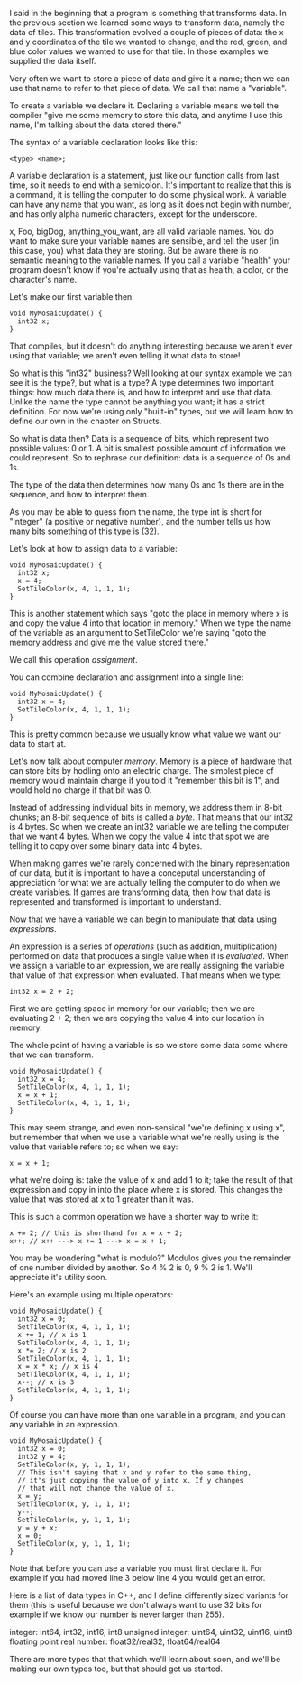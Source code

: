I said in the beginning that a program is something that transforms data. In the previous section we learned some ways to transform data, namely the data of tiles. This transformation evolved a couple of pieces of data: the x and y coordinates of the tile we wanted to change, and the red, green, and blue color values we wanted to use for that tile. In those examples we supplied the data itself. 

Very often we want to store a piece of data and give it a name; then we can use that name to refer to that piece of data. We call that name a "variable". 

To create a variable we declare it. Declaring a variable means we tell the compiler "give me some memory to store this data, and anytime I use this name, I'm talking about the data stored there."

The syntax of a variable declaration looks like this: 

```
<type> <name>;
```

A variable declaration is a statement, just like our function calls from last time, so it needs to end with a semicolon. It's important to realize that this is a command, it is telling the computer to do some physical work. A variable can have any name that you want, as long as it does not begin with number, and has only alpha numeric characters, except for the underscore.

x, Foo, bigDog, anything_you_want, are all valid variable names. You do want to make sure your variable names are sensible, and tell the user (in this case, you) what data they are storing. But be aware there is no semantic meaning to the variable names. If you call a variable "health" your program doesn't know if you're actually using that as health, a color, or the character's name. 

Let's make our first variable then:

```
void MyMosaicUpdate() {
  int32 x;
}
```

That compiles, but it doesn't do anything interesting because we aren't ever using that variable; we aren't even telling it what data to store!

So what is this "int32" business? Well looking at our syntax example we can see it is the type?, but what is a type? A type determines two important things: how much data there is, and how to interpret and use that data. Unlike the name the type cannot be anything you want; it has a strict definition. For now we're using only "built-in" types, but we will learn how to define our own in the chapter on Structs. 

So what is data then? Data is a sequence of bits, which represent two possible values: 0 or 1. A bit is smallest possible amount of information we could represent. So to rephrase our definition: data is a sequence of 0s and 1s. 

The type of the data then determines how many 0s and 1s there are in the sequence, and how to interpret them.

As you may be able to guess from the name, the type int is short for "integer" (a positive or negative number), and the number tells us how many bits something of this type is (32). 

Let's look at how to assign data to a variable:

```
void MyMosaicUpdate() {
  int32 x;
  x = 4;
  SetTileColor(x, 4, 1, 1, 1);
}
```

This is another statement which says "goto the place in memory where x is and copy the value 4 into that location in memory." When we type the name of the variable as an argument to SetTileColor we're saying "goto the memory address and give me the value stored there."

We call this operation *assignment*.

You can combine declaration and assignment into a single line:

```
void MyMosaicUpdate() {
  int32 x = 4;
  SetTileColor(x, 4, 1, 1, 1);
}
```

This is pretty common because we usually know what value we want our data to start at. 

Let's now talk about computer *memory*. Memory is a piece of hardware that can store bits by hodling onto an electric charge. The simplest piece of memory would maintain charge if you told it "remember this bit is 1", and would hold no charge if that bit was 0. 

Instead of addressing individual bits in memory, we address them in 8-bit chunks; an 8-bit sequence of bits is called a *byte*. That means that our int32 is 4 bytes. So when we create an int32 variable we are telling the computer that we want 4 bytes. When we copy the value 4 into that spot we are telling it to copy over some binary data into 4 bytes. 

When making games we're rarely concerned with the binary representation of our data, but it is important to have a conceputal understanding of appreciation for what we are actually telling the computer to do when we create variables. If games are transforming data, then how that data is represented and transformed is important to understand. 

Now that we have a variable we can begin to manipulate that data using *expressions*. 

An expression is a series of *operations* (such as addition, multiplication) performed on data that produces a single value when it is *evaluated*. When we assign a variable to an expression, we are really assigning the variable that value of that expression when evaluated. That means when we type:

```
int32 x = 2 + 2;
```

First we are getting space in memory for our variable; then we are evaluating 2 + 2; then we are copying the value 4 into our location in memory.

The whole point of having a variable is so we store some data some where that we can transform.

```
void MyMosaicUpdate() {
  int32 x = 4;
  SetTileColor(x, 4, 1, 1, 1);
  x = x + 1;
  SetTileColor(x, 4, 1, 1, 1);
}
```

This may seem strange, and even non-sensical "we're defining x using x", but remember that when we use a variable what we're really using is the value that variable refers to; so when we say:

```
x = x + 1;
```

what we're doing is: take the value of x and add 1 to it; take the result of that expression and copy in into the place where x is stored. This changes the value that was stored at x to 1 greater than it was. 

This is such a common operation we have a shorter way to write it:

```
x += 2; // this is shorthand for x = x + 2;
x++; // x++ ---> x += 1 ---> x = x + 1;
```

You may be wondering "what is modulo?" Modulos gives you the remainder of one number divided by another. So 4 % 2 is 0, 9 % 2 is 1. We'll appreciate it's utility soon.

Here's an example using multiple operators:

```
void MyMosaicUpdate() {
  int32 x = 0;
  SetTileColor(x, 4, 1, 1, 1);
  x += 1; // x is 1
  SetTileColor(x, 4, 1, 1, 1);
  x *= 2; // x is 2
  SetTileColor(x, 4, 1, 1, 1);
  x = x * x; // x is 4
  SetTileColor(x, 4, 1, 1, 1);
  x--; // x is 3
  SetTileColor(x, 4, 1, 1, 1);
}
```

Of course you can have more than one variable in a program, and you can any variable in an expression. 

```
void MyMosaicUpdate() {
  int32 x = 0;
  int32 y = 4;
  SetTileColor(x, y, 1, 1, 1);
  // This isn't saying that x and y refer to the same thing,
  // it's just copying the value of y into x. If y changes
  // that will not change the value of x. 
  x = y;
  SetTileColor(x, y, 1, 1, 1);
  y--;
  SetTileColor(x, y, 1, 1, 1);
  y = y + x;
  x = 0;
  SetTileColor(x, y, 1, 1, 1);
}
```

Note that before you can use a variable you must first declare it. For example if you had moved line 3 below line 4 you would get an error. 

Here is a list of data types in C++, and I define differently sized variants for them (this is useful because we don't always want to use 32 bits for example if we know our number is never larger than 255).

integer: int64, int32, int16, int8
unsigned integer: uint64, uint32, uint16, uint8
floating point real number: float32/real32, float64/real64

There are more types that that which we'll learn about soon, and we'll be making our own types too, but that should get us started.